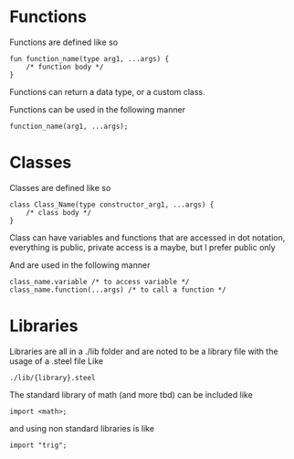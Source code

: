 #  Functions

Functions are defined like so

```
fun function_name(type arg1, ...args) {
    /* function body */
}
```

Functions can return a data type, or a custom class.

Functions can be used in the following manner

```
function_name(arg1, ...args);
```

# Classes

Classes are defined like so

```
class Class_Name(type constructor_arg1, ...args) {
    /* class body */
}
```

Class can have variables and functions that are accessed in dot notation,
everything is public, private access is a maybe, but I prefer public only

And are used in the following manner

```
class_name.variable /* to access variable */
class_name.function(...args) /* to call a function */
```


# Libraries 

Libraries are all in a ./lib folder and are noted to be 
a library file with the usage of a .steel file
Like

```
./lib/{library}.steel
```

The standard library of math (and more tbd) can be included 
like 

```
import <math>;
```

and using non standard libraries is like

```
import "trig";
```
